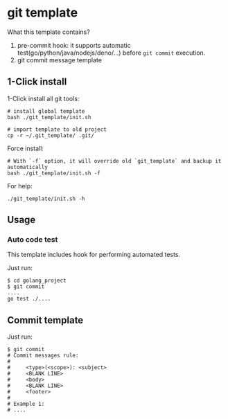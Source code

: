 # git template

What this template contains?

1. pre-commit hook: it supports automatic test(go/python/java/nodejs/deno/...)
   before `git commit` execution.
2. git commit message template

## 1-Click install

1-Click install all git tools:

    # install global template
    bash ./git_template/init.sh

    # import template to old project
    cp -r ~/.git_template/ .git/

Force install:

    # With `-f` option, it will override old `git_template` and backup it automatically
    bash ./git_template/init.sh -f

For help:

    ./git_template/init.sh -h

## Usage

### Auto code test

This template includes hook for performing automated tests.

Just run:

    $ cd golang_project
    $ git commit
    ....
    go test ./....

## Commit template

Just run:

    $ git commit 
    # Commit messages rule:
    # 
    #     <type>(<scope>): <subject>
    #     <BLANK LINE>
    #     <body>
    #     <BLANK LINE>
    #     <footer>
    #
    # Example 1:
    # ....
